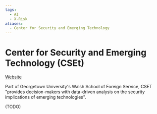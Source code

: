 ```yaml
---
tags:
  - AI
  - X-Risk
aliases:
  - Center for Security and Emerging Technology
---
```

# Center for Security and Emerging Technology (CSEt)

[Website](https://cset.georgetown.edu/)

Part of Georgetown University's Walsh School of Foreign Service, CSET "provides decision-makers with data-driven analysis on the security implications of emerging technologies".

(TODO)